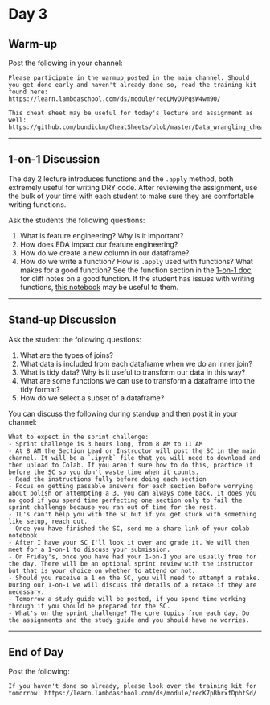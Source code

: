 # Day 3

## Warm-up
Post the following in your channel:
```
Please participate in the warmup posted in the main channel. Should you get done early and haven't already done so, read the training kit found here: https://learn.lambdaschool.com/ds/module/recLMyOUPqsW4wm90/

This cheat sheet may be useful for today's lecture and assignment as well: https://github.com/bundickm/CheatSheets/blob/master/Data_wrangling_cheatsheet.pdf
```


---


## 1-on-1 Discussion
The day 2 lecture introduces functions and the `.apply` method, both extremely useful for writing DRY code. After reviewing the assignment, use the bulk of your time with each student to make sure they are comfortable writing functions.

Ask the students the following questions:
1. What is feature engineering? Why is it important?
2. How does EDA impact our feature engineering?
3. How do we create a new column in our dataframe?
4. How do we write a function? How is `.apply` used with functions? What makes for a good function? See the function section in the [1-on-1 doc]() for cliff notes on a good function. If the student has issues with writing functions, [this notebook](https://github.com/bundickm/Warmup_Notebooks/blob/master/Warmup_Functions.ipynb) may be useful to them.


---


## Stand-up Discussion
Ask the student the following questions:
1. What are the types of joins?
2. What data is included from each dataframe when we do an inner join?
3. What is tidy data?  Why is it useful to transform our data in this way?
4. What are some functions we can use to transform a dataframe into the tidy format?
5. How do we select a subset of a dataframe?

You can discuss the following during standup and then post it in your channel:
```
What to expect in the sprint challenge:
- Sprint Challenge is 3 hours long, from 8 AM to 11 AM
- At 8 AM the Section Lead or Instructor will post the SC in the main channel. It will be a `.ipynb` file that you will need to download and then upload to Colab. If you aren't sure how to do this, practice it before the SC so you don't waste time when it counts.
- Read the instructions fully before doing each section
- Focus on getting passable answers for each section before worrying about polish or attempting a 3, you can always come back. It does you no good if you spend time perfecting one section only to fail the sprint challenge because you ran out of time for the rest.
- TL's can't help you with the SC but if you get stuck with something like setup, reach out.
- Once you have finished the SC, send me a share link of your colab notebook.
- After I have your SC I'll look it over and grade it. We will then meet for a 1-on-1 to discuss your submission.
- On Friday's, once you have had your 1-on-1 you are usually free for the day. There will be an optional sprint review with the instructor but that is your choice on whether to attend or not.
- Should you receive a 1 on the SC, you will need to attempt a retake. During our 1-on-1 we will discuss the details of a retake if they are necessary.
- Tomorrow a study guide will be posted, if you spend time working through it you should be prepared for the SC.
- What's on the sprint challenge? The core topics from each day. Do the assignments and the study guide and you should have no worries.
```


---


## End of Day
Post the following:
```
If you haven't done so already, please look over the training kit for tomorrow: https://learn.lambdaschool.com/ds/module/recK7pBbrxfDphtSd/
```
